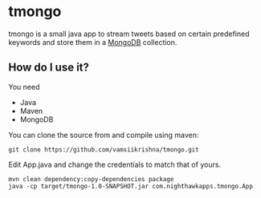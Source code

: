 # tmongo


tmongo is a small java app to stream tweets based on certain predefined keywords and store them in a [MongoDB](http://www.mongodb.org/ "MongoDB") collection.


## How do I use it?

You need 
- Java
- Maven
- MongoDB

You can clone the source from and compile using maven: 


```shell
git clone https://github.com/vamsiikrishna/tmongo.git
```
Edit App.java and change the credentials to match that of yours.

```shell
mvn clean dependency:copy-dependencies package
java -cp target/tmongo-1.0-SNAPSHOT.jar com.nighthawkapps.tmongo.App 
```